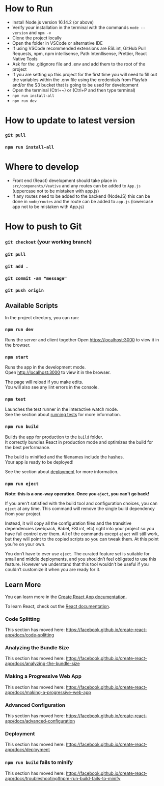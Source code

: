 # How to Run

-   Install Node.js version 16.14.2 (or above)
-   Verify your installation in the terminal with the commands `node --version` and `npm -v`
-   Clone the project locally
-   Open the folder in VSCode or alternative IDE
-   If using VSCode recommended extensions are ESLint, GitHub Pull Requests, npm, npm intellisense, Path Intenllisense, Prettier, React Native Tools
-   Ask for the .gitignore file and .env and add them to the root of the project
-   If you are setting up this project for the first time you will need to fill out the variables within the .env file using the credentials from Playfab and/or the S3 bucket that is going to be used for development
-   Open the terminal (Ctrl+~) or (Ctrl+P and then type terminal)
-   `npm run install-all`
-   `npm run dev`

# How to update to latest version

### `git pull`

### `npm run install-all`

# Where to develop

-   Front end (React) development should take place in `src/components/Veative` and any routes can be added to `App.js` (uppercase not to be mistaken with app.js)
-   If any routes need to be added to the backend (NodeJS) this can be done in `node/routes` and the route can be added to `app.js` (lowercase app not to be mistaken with App.js)

# How to push to Git

### `git checkout` (your working branch)

### `git pull`

### `git add .`

### `git commit -am "message"`

### `git push origin`

## Available Scripts

In the project directory, you can run:

### `npm run dev`

Runs the server and client together
Open [https://localhost:3000](https://localhost:3000) to view it in the browser.

### `npm start`

Runs the app in the development mode.<br />
Open [http://localhost:3000](http://localhost:3000) to view it in the browser.

The page will reload if you make edits.<br />
You will also see any lint errors in the console.

### `npm test`

Launches the test runner in the interactive watch mode.<br />
See the section about [running tests](https://facebook.github.io/create-react-app/docs/running-tests) for more information.

### `npm run build`

Builds the app for production to the `build` folder.<br />
It correctly bundles React in production mode and optimizes the build for the best performance.

The build is minified and the filenames include the hashes.<br />
Your app is ready to be deployed!

See the section about [deployment](https://facebook.github.io/create-react-app/docs/deployment) for more information.

### `npm run eject`

**Note: this is a one-way operation. Once you `eject`, you can’t go back!**

If you aren’t satisfied with the build tool and configuration choices, you can `eject` at any time. This command will remove the single build dependency from your project.

Instead, it will copy all the configuration files and the transitive dependencies (webpack, Babel, ESLint, etc) right into your project so you have full control over them. All of the commands except `eject` will still work, but they will point to the copied scripts so you can tweak them. At this point you’re on your own.

You don’t have to ever use `eject`. The curated feature set is suitable for small and middle deployments, and you shouldn’t feel obligated to use this feature. However we understand that this tool wouldn’t be useful if you couldn’t customize it when you are ready for it.

## Learn More

You can learn more in the [Create React App documentation](https://facebook.github.io/create-react-app/docs/getting-started).

To learn React, check out the [React documentation](https://reactjs.org/).

### Code Splitting

This section has moved here: https://facebook.github.io/create-react-app/docs/code-splitting

### Analyzing the Bundle Size

This section has moved here: https://facebook.github.io/create-react-app/docs/analyzing-the-bundle-size

### Making a Progressive Web App

This section has moved here: https://facebook.github.io/create-react-app/docs/making-a-progressive-web-app

### Advanced Configuration

This section has moved here: https://facebook.github.io/create-react-app/docs/advanced-configuration

### Deployment

This section has moved here: https://facebook.github.io/create-react-app/docs/deployment

### `npm run build` fails to minify

This section has moved here: https://facebook.github.io/create-react-app/docs/troubleshooting#npm-run-build-fails-to-minify

